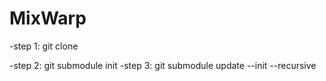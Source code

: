 # MixWarp

-step 1: git clone

-step 2: git submodule init
-step 3: git submodule update --init --recursive
